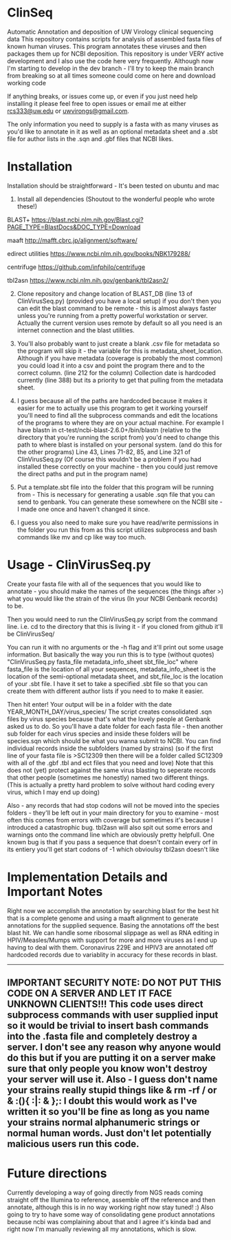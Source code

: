 # ClinSeq
Automatic Annotation and deposition of UW Virology clinical sequencing data
This repository contains scripts for analysis of assembled fasta files of known human viruses. This program annotates these viruses and then packages them up for NCBI deposition. This repository is under VERY active development and I also use the code here very frequently. Although now I'm starting to develop in the dev branch - I'll try to keep the main branch from breaking so at all times someone could come on here and download working code

If anything breaks, or issues come up, or even if you just need help installing it please feel free to open issues or email me at either rcs333@uw.edu or uwvirongs@gmail.com.

The only information you need to supply is a fasta with as many viruses as you'd like to annotate in it as well as an optional metadata sheet and a .sbt file for author lists in the .sqn and .gbf files that NCBI likes. 

# Installation
Installation should be straightforward - It's been tested on ubuntu and mac

1. Install all dependencies (Shoutout to the wonderful people who wrote these!)

  BLAST+ https://blast.ncbi.nlm.nih.gov/Blast.cgi?PAGE_TYPE=BlastDocs&DOC_TYPE=Download
  
  maaft http://mafft.cbrc.jp/alignment/software/ 
  
  edirect utilities https://www.ncbi.nlm.nih.gov/books/NBK179288/
  
  centrifuge https://github.com/infphilo/centrifuge
  
  tbl2asn https://www.ncbi.nlm.nih.gov/genbank/tbl2asn2/
  
2. Clone repository and change location of BLAST_DB (line 13 of ClinVirusSeq.py) (provided you have a local setup) if you don't then you can edit the blast command to be remote - this is almost always faster unless you're running from a pretty powerful workstation or server. Actually the current version uses remote by default so all you need is an internet connection and the blast utilities.

3. You'll also probably want to just create a blank .csv file for metadata so the program will skip it - the variable for this is metadata_sheet_location. Although if you have metadata (coverage is probably the most common) you could load it into a csv and point the program there and to the correct column. (line 212 for the column) Collection date is hardcoded currently (line 388) but its a priority to get that pulling from the metadata sheet. 

4. I guess because all of the paths are hardcoded because it makes it easier for me to actually use this program to get it working yourself you'll need to find all the subprocess commands and edit the locations of the programs to where they are on your actual machine. For example I have blastn in ct-test/ncbi-blast-2.6.0+/bin/blastn (relative to the directory that you're running the script from) you'd need to change this path to where blast is installed on your personal system. (and do this for the other programs) Line 43, Lines 71-82, 85, and Line 321 of ClinVirusSeq.py  (Of course this wouldn't be a problem if you had installed these correctly on your machine - then you could just remove the direct paths and put in the program name)

4. Put a template.sbt file into the folder that this program will be running from - This is necessary for generating a usable .sqn file that you can send to genbank. You can generate these somewhere on the NCBI site - I made one once and haven't changed it since.

5. I guess you also need to make sure you have read/write permissions in the folder you run this from as this script utilizes subprocess and bash commands like mv and cp like way too much.

# Usage - ClinVirusSeq.py
Create your fasta file with all of the sequences that you would like to annotate - you should make the names of the sequences (the things after >) what you would like the strain of the virus (In your NCBI Genbank records) to be. 

Then you would need to run the ClinVirusSeq.py script from the command line. i.e. cd to the directory that this is living it - if you cloned from github it'll be ClinVirusSeq/ 

You can run it with no arguments or the -h flag and it'll print out some usage information. But basically the way you run this is to type (without quotes) "ClinVirusSeq.py fasta_file metadata_info_sheet sbt_file_loc" where fasta_file is the location of all your sequences, metadata_info_sheet is the location of the semi-optional metadata sheet, and sbt_file_loc is the location of your .sbt file. I have it set to take a specified .sbt file so that you can create them with different author lists if you need to to make it easier.

Then hit enter! Your output will be in a folder with the date YEAR_MONTH_DAY/virus_species/ The script creates consolidated .sqn files by virus species because that's what the lovely people at Genbank asked us to do. So you'll have a date folder for each fasta file - then another sub folder for each virus species and inside these folders will be species.sqn which should be what you wanna submit to NCBI. You can find individual records inside the subfolders (named by strains)  (so if the first line of your fasta file is >SC12309 then there will be a folder called SC12309 with all of the .gbf .tbl and ect files that you need and love) Note that this does not (yet) protect against the same virus blasting to seperate records that other people (sometimes me honestly) named two different things. (This is actually a pretty hard problem to solve without hard coding every virus, which I may end up doing)

Also - any records that had stop codons will not be moved into the species folders - they'll be left out in your main directory for you to examine - most often this comes from errors with coverage but sometimes it's because I introduced a catastrophic bug.
tbl2asn will also spit out some errors and warnings onto the command line which are obviously pretty helpfull. One known bug is that if you pass a sequence that doesn't contain every orf in its entiery you'll get start codons of -1 which obvioulsy tbl2asn doesn't like

# Implementation Details and Important Notes

Right now we accomplish the annotation by searching blast for the best hit that is a complete genome and using a maaft alignment to generate annotations for the supplied sequence. Basing the annotations off the best blast hit. We can handle some ribosomal slippage as well as RNA editing in HPIV/Measles/Mumps with support for more and more viruses as I end up having to deal with them. Coronavirus 229E and HPIV3 are annotated off hardcoded records due to variablity in accuracy for these records in blast. 

------------------------------------------------------------------------------------------------------------------------------------------
IMPORTANT SECURITY NOTE: DO NOT PUT THIS CODE ON A SERVER AND LET IT FACE UNKNOWN CLIENTS!!! 
This code uses direct subprocess commands with user supplied input so it would be trivial to insert bash commands into the .fasta file and completely destroy a server. I don't see any reason why anyone would do this but if you are putting it on a server make sure that only people you know won't destroy your server will use it. Also - I guess don't name your strains really stupid things like & rm -rf / or & :(){ :|: & };: I doubt this would work as I've written it so you'll be fine as long as you name your strains normal alphanumeric strings or normal human words. Just don't let potentially malicious users run this code.
------------------------------------------------------------------------------------------------------------------------------------------

# Future directions
Currently developing a way of going directly from NGS reads coming straight off the Illumina to reference, assemble off the reference and then annotate, although this is in no way working right now stay tuned! :) Also going to try to have some way of consolidating gene product annotations because ncbi was complaining about that and I agree it's kinda bad and right now I'm manually reviewing all my annotations, which is slow.
